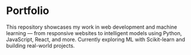 # Portfolio
 This repository showcases my work in web development and machine learning — from responsive websites to intelligent models using Python, JavaScript, React, and more. Currently exploring ML with Scikit-learn and building real-world projects.
